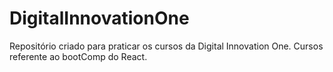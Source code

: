 # DigitalInnovationOne
Repositório criado para praticar os cursos da Digital Innovation One.
Cursos referente ao bootComp do React.
